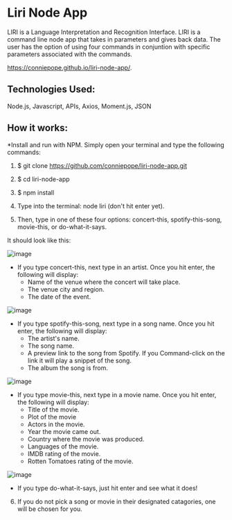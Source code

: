 # Liri Node App
LIRI is a Language Interpretation and Recognition Interface. LIRI is a command line node app that takes in parameters and gives back data. The user has the option of using four commands in conjuntion with specific parameters associated with the commands. 

https://conniepope.github.io/liri-node-app/.

## Technologies Used:
Node.js, Javascript, APIs, Axios, Moment.js, JSON

## How it works:

*Install and run with NPM. Simply open your terminal and type the following commands:

1. $ git clone https://github.com/conniepope/liri-node-app.git

2. $ cd liri-node-app

3. $ npm install

4. Type into the terminal: node liri (don't hit enter yet).

5. Then, type in one of these four options: concert-this, spotify-this-song, movie-this, or do-what-it-says. 

  It should look like this:

![image](https://user-images.githubusercontent.com/47279070/60461812-a780e780-9c15-11e9-8761-30b5985a9d29.png)
  * If you type concert-this, next type in an artist. Once you hit enter, the following will display:
       * Name of the venue where the concert will take place.
       * The venue city and region.
       * The date of the event.
       
![image](https://user-images.githubusercontent.com/47279070/60552124-9d391900-9cfb-11e9-8051-3f87cc06f6ff.png)

  * If you type spotify-this-song, next type in a song name. Once you hit enter, the following will display:
       * The artist's name.
       * The song name.
       * A preview link to the song from Spotify. If you Command-click on the link it will play a snippet of the song.
       * The album the song is from.
  
![image](https://user-images.githubusercontent.com/47279070/60552112-8abedf80-9cfb-11e9-83e3-12a64b58923d.png)

  * If you type movie-this, next type in a movie name. Once you hit enter, the following will display:
       * Title of the movie.
       * Plot of the movie
       * Actors in the movie.
       * Year the movie came out.
       * Country where the movie was produced.
       * Languages of the movie.       
       * IMDB rating of the movie.
       * Rotten Tomatoes rating of the movie.
 
![image](https://user-images.githubusercontent.com/47279070/60552137-ac1fcb80-9cfb-11e9-99c5-5949ca8fc35d.png)

  * If you type do-what-it-says, just hit enter and see what it does!
 6. If you do not pick a song or movie in their designated catagories, one will be chosen for you.
  
